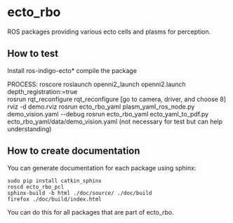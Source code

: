 # ecto_rbo

ROS packages providing various ecto cells and plasms for perception.

## How to test

Install ros-indigo-ecto*
compile the package

PROCESS:
roscore
roslaunch openni2_launch openni2.launch depth_registration:=true  
rosrun rqt_reconfigure rqt_reconfigure [go to camera, driver, and choose 8]
rviz -d demo.rviz
rosrun ecto_rbo_yaml plasm_yaml_ros_node.py demo_vision.yaml --debug
rosrun ecto_rbo_yaml ecto_yaml_to_pdf.py ecto_rbo_yaml/data/demo_vision.yaml (not necessary for test but can help understanding)

## How to create documentation

You can generate documentation for each package using sphinx:

```
sudo pip install catkin_sphinx
roscd ecto_rbo_pcl
sphinx-build -b html ./doc/source/ ./doc/build
firefox ./doc/build/index.html
```

You can do this for all packages that are part of ecto_rbo.

